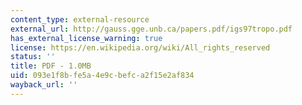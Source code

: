 ```yaml
---
content_type: external-resource
external_url: http://gauss.gge.unb.ca/papers.pdf/igs97tropo.pdf
has_external_license_warning: true
license: https://en.wikipedia.org/wiki/All_rights_reserved
status: ''
title: PDF - 1.0MB
uid: 093e1f8b-fe5a-4e9c-befc-a2f15e2af834
wayback_url: ''
---
```

